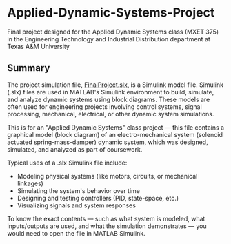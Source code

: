 # Applied-Dynamic-Systems-Project
Final project designed for the Applied Dynamic Systems class (MXET 375) in the Engineering Technology and Industrial Distribution department at Texas A&amp;M University

## Summary
The project simulation file, [FinalProject.slx](https://github.com/cobeggs8735/Applied-Dynamic-Systems-Project/blob/main/Project%20Files/FinalProject.slx), is a Simulink model file. Simulink (.slx) files are used in MATLAB's Simulink environment to build, simulate, and analyze dynamic systems using block diagrams. These models are often used for engineering projects involving control systems, signal processing, mechanical, electrical, or other dynamic system simulations.

This is for an "Applied Dynamic Systems" class project — this file contains a graphical model (block diagram) of an electro-mechanical system (solenoid actuated spring-mass-damper) dynamic system, which was designed, simulated, and analyzed as part of coursework.

Typical uses of a .slx Simulink file include:

- Modeling physical systems (like motors, circuits, or mechanical linkages)
- Simulating the system's behavior over time
- Designing and testing controllers (PID, state-space, etc.)
- Visualizing signals and system responses

To know the exact contents — such as what system is modeled, what inputs/outputs are used, and what the simulation demonstrates — you would need to open the file in MATLAB Simulink.
